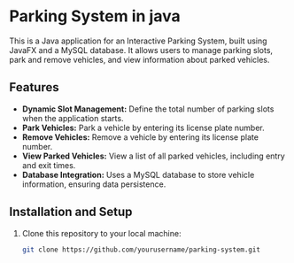 # Parking System in java

This is a Java application for an Interactive Parking System, built using JavaFX and a MySQL database. It allows users to manage parking slots, park and remove vehicles, and view information about parked vehicles.

## Features

- **Dynamic Slot Management:** Define the total number of parking slots when the application starts.
- **Park Vehicles:** Park a vehicle by entering its license plate number.
- **Remove Vehicles:** Remove a vehicle by entering its license plate number.
- **View Parked Vehicles:** View a list of all parked vehicles, including entry and exit times.
- **Database Integration:** Uses a MySQL database to store vehicle information, ensuring data persistence.

## Installation and Setup

1. Clone this repository to your local machine:

   ```bash
   git clone https://github.com/yourusername/parking-system.git

